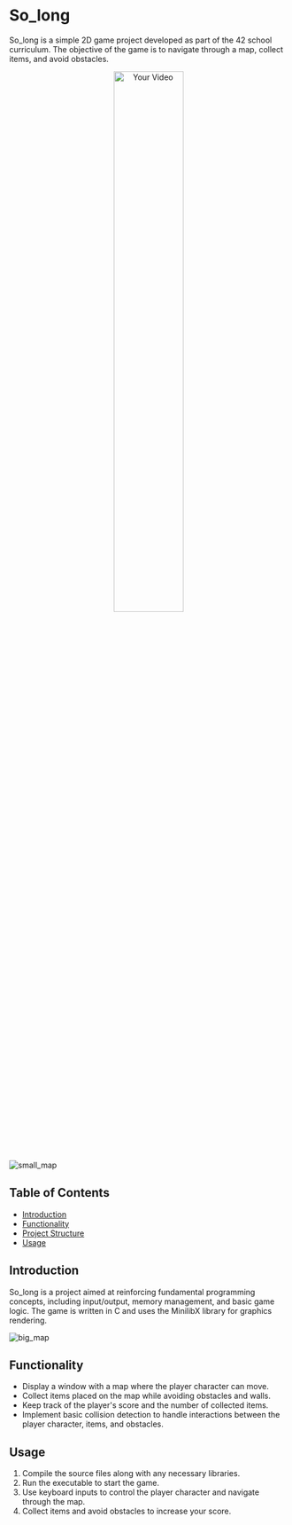 # So_long

So_long is a simple 2D game project developed as part of the 42 school curriculum. The objective of the game is to navigate through a map, collect items, and avoid obstacles.

<p align="center">
  <img src="https://www.example.com/path/to/your/video.gif](https://github.com/MariPeretiatko/so_long/assets/83024504/dc0f422c-9ee3-442d-8733-ff749220bb22.gif" alt="Your Video" width="50%">
</p>

![small_map](https://github.com/MariPeretiatko/so_long/assets/83024504/dc0f422c-9ee3-442d-8733-ff749220bb22)



## Table of Contents
- [Introduction](#introduction)
- [Functionality](#functionality)
- [Project Structure](#project-structure)
- [Usage](#usage)

## Introduction
So_long is a project aimed at reinforcing fundamental programming concepts, including input/output, memory management, and basic game logic. The game is written in C and uses the MinilibX library for graphics rendering.

![big_map](https://github.com/MariPeretiatko/so_long/assets/83024504/a2746c89-f784-4759-b5c4-e224a1902f7d)

## Functionality
- Display a window with a map where the player character can move.
- Collect items placed on the map while avoiding obstacles and walls.
- Keep track of the player's score and the number of collected items.
- Implement basic collision detection to handle interactions between the player character, items, and obstacles.

## Usage
1. Compile the source files along with any necessary libraries.
2. Run the executable to start the game.
3. Use keyboard inputs to control the player character and navigate through the map.
4. Collect items and avoid obstacles to increase your score.


